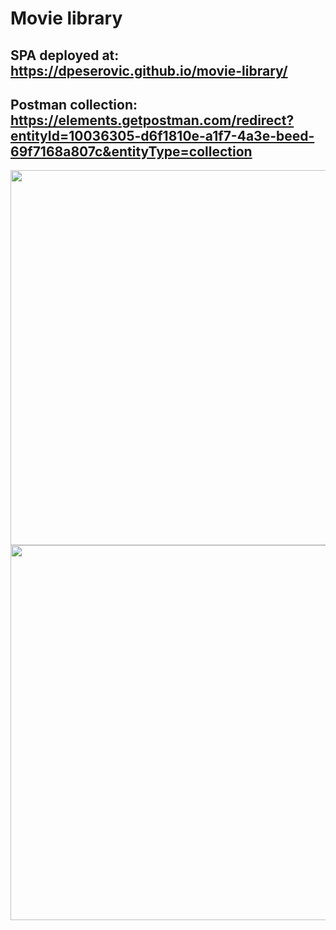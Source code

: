 # Movie library
## SPA deployed at: https://dpeserovic.github.io/movie-library/
## Postman collection: https://elements.getpostman.com/redirect?entityId=10036305-d6f1810e-a1f7-4a3e-beed-69f7168a807c&entityType=collection
<img src="readme assets/movie-library-endpoints-models.jpg" style="display: inline; height: 600px; width: 600px">
<img src="readme assets/movie-library-ui-form.jpg" style="display: inline; height: 600px; width: 600px">